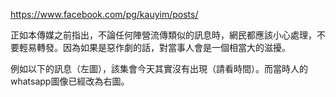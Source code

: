 https://www.facebook.com/pg/kauyim/posts/

正如本傳媒之前指出，不論任何陣營流傳類似的訊息時，網民都應該小心處理，不要輕易轉發。因為如果是惡作劇的話，對當事人會是一個相當大的滋擾。

例如以下的訊息（左圖），該集會今天其實沒有出現（請看時間）。而當時人的whatsapp圖像已經改為右圖。